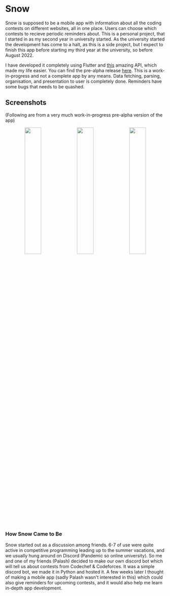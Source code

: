 # Snow

Snow is supposed to be a mobile app with information about all the coding contests on different websites, all in one place. Users can choose which contests to recieve periodic reminders about. This is a personal project, that I started in as my second year in university started. As the university started the development has come to a halt, as this is a side project, but I expect to finish this app before starting my third year at the university, so before August 2022.

I have developed it completely using Flutter and <a href="https://kontests.net/">this</a> amazing API, which made my life easier. You can find the pre-alpha release <a href="https://github.com/sahej-dev/Snow/releases/tag/v0.0.1-pre-alpha">here</a>. This is a work-in-progress and not a complete app by any means. Data fetching, parsing, organisation, and presentation to user is completely done. Reminders have some bugs that needs to be quashed.

## Screenshots
(Following are from a very much work-in-progress pre-alpha version of the app)

<p float="left" align="middle">
  <img src="./Screenshots/home.jpeg" width="32%" />
  <img src="./Screenshots/filters.jpeg" width="32%" />
  <img src="./Screenshots/favorites.jpeg" width="32%" />
</p>

### How Snow Came to Be
Snow started out as a discussion among friends. 6-7 of use were quite active in competitive programming leading up to the summer vacations, and we usually hung around on Discord (Pandemic so online university). So me and one of my friends (Palash) decided to make our own discord bot which will tell us about contests from Codechef & Codeforces. It was a simple discord bot, we made it in Python and hosted it. A few weeks later I thought of making a mobile app (sadly Palash wasn't interested in this) which could also give reminders for upcoming contests, and it would also help me learn in-depth app development.
